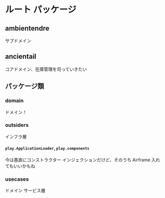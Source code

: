 # ルート パッケージ
## ambientendre
サブドメイン

## ancientail
コアドメイン、在庫管理を司っていきたい
  
## パッケージ類
### domain
ドメイン！

### outsiders
インフラ層

#### `play.ApplicationLoader`, `play.components`
今は愚直にコンストラクター インジェクションだけど、そのうち Airframe 入れてもいいかもね

### usecases
ドメイン サービス層
